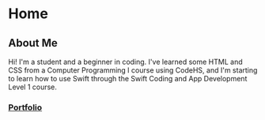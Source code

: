 # Home
## About Me
Hi! I'm a student and a beginner in coding. I've learned some HTML and CSS from a Computer Programming I course using CodeHS, and I'm starting to learn  how to use Swift through the Swift Coding and App Development Level 1 course.

### [Portfolio](https://debbiew524.github.io/Debbie-Wang/portfolio)
 
